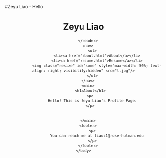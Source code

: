 <html>
    <head>
        <meta charset="utf-8">
        <link rel="stylesheet" href="main.css">
        #Zeyu Liao - Hello
    </head>
    <body>
        <header>
            <h1>Zeyu Liao</h1>
            
        </header>
        <nav>
            <ul>
                <li><a href="about.html">About</a></li>
                <li><a href="resume.html">Resume</a></li>
                <img class="resize" id="some" style="max-width: 50%; text-align: right; visibility:hidden" src="l.jpg"/>
            </ul>
        </nav>
        <main>
          <h1>About</h1>
          <p>
            Hello! This is Zeyu Liao's Profile Page.
          </p>
          
    
        </main>
        <footer>
            <p>
                You can reach me at liaoz1@rose-hulman.edu
            </p>
        </footer>
    </body>
</html>
